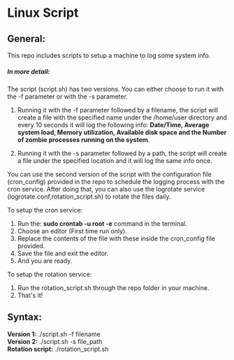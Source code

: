 # Linux Script

<h2>General:</h2>
<p>This repo includes scripts to setup a machine to log some system info.</p>

<h5>In more detail:</h5>
<p>The script (script.sh) has two versions. You can either choose to run it with the -f parameter or with the -s parameter.
<ol>
<li>
  Running it with the -f parameter followed by a filename, the script will create a file with the specified name under the /home/user directory and every 10 seconds it will log the following info: <b>Date/Time, Average system load, Memory utilization, Available disk space and the Number of zombie processes running on the system</b>.</p>
</li>
<li>
   Running it with the -s parameter followed by a path, the script will create a file under the specified location and it will log the same info once.
</li>
</ol>
</p>

<p>You can use the second version of the script with the configuration file (cron_config) provided in the repo to schedule the logging process with the cron service. After doing that, you can also use the logrotate service (logrotate.conf,rotation_script.sh) to rotate the files daily.</p>

<p>
  To setup the cron service:
  <ol>
    <li>Run the: <b>sudo crontab -u root -e</b> command in the terminal. </li>
    <li>Choose an editor (First time run only). </li>
    <li>Replace the contents of the file with these inside the cron_config file provided. </li>
    <li>Save the file and exit the editor. </li>
    <li>And you are ready. </li>
  </ol>
</p>

<p>
  To setup the rotation service:
    <ol>
    <li>Run the rotation_script.sh through the repo folder in your machine. </li>
    <li>That's it!</li>
  </ol>
</p>

<h2>Syntax:</h2>
<p>
<b>Version 1:</b> ./script.sh -f filename</br>
<b>Version 2:</b> ./script.sh -s file_path</br>
<b>Rotation script:</b> ./rotation_script.sh
</p>



